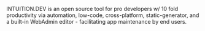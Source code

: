 INTUITION.DEV is an open source tool for pro developers w/ 10 fold productivity 
via automation, low-code, cross-platform, static-generator, and a built-in WebAdmin editor - facilitating app maintenance by end users.
